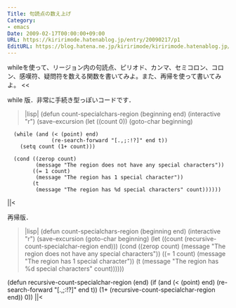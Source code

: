 ```yaml
---
Title: 句読点の数え上げ
Category:
- emacs
Date: 2009-02-17T00:00:00+09:00
URL: https://kiririmode.hatenablog.jp/entry/20090217/p1
EditURL: https://blog.hatena.ne.jp/kiririmode/kiririmode.hatenablog.jp/atom/entry/8454420450078213441
---
```



>>
whileを使って、リージョン内の句読点、ピリオド、カンマ、セミコロン、コロン、感嘆符、疑問符を数える関数を書いてみよ。また、再帰を使って書いてみよ。
<<

while 版．非常に手続き型っぽいコードです．
>|lisp|
(defun count-specialchars-region (beginning end)
  (interactive "r")
  (save-excursion
    (let ((count 0))
      (goto-char beginning)

      (while (and (< (point) end)
                  (re-search-forward "[.,;:!?]" end t))
        (setq count (1+ count)))

      (cond ((zerop count)
             (message "The region does not have any special characters"))
            ((= 1 count)
             (message "The region has 1 special character"))
            (t
             (message "The region has %d special characters" count))))))
||<

再帰版．
>|lisp|
(defun count-specialchars-region (beginning end)
  (interactive "r")
  (save-excursion
    (goto-char beginning)
    (let ((count (recursive-count-specialchar-region end)))
      (cond ((zerop count)
             (message "The region does not have any special characters"))
            ((= 1 count)
             (message "The region has 1 special character"))
            (t
             (message "The region has %d special characters" count))))))

(defun recursive-count-specialchar-region (end)
  (if (and (< (point) end)
           (re-search-forward "[.,;:!?]" end t))
      (1+ (recursive-count-specialchar-region end))
    0))
||<
